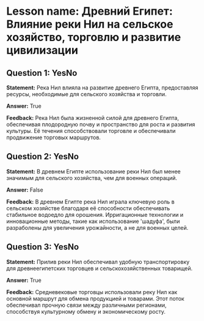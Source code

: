 # Lesson name: Древний Египет: Влияние реки Нил на сельское хозяйство, торговлю и развитие цивилизации

## Question 1: YesNo

**Statement:** Река Нил влияла на развитие древнего Египта, предоставляя ресурсы, необходимые для сельского хозяйства и торговли.

**Answer:** True

**Feedback:**
Река Нил была жизненной силой для древнего Египта, обеспечивая плодородную почву и пространство для роста и развития культуры. Её течения способствовали торговле и обеспечивали продвижение торговых маршрутов.


## Question 2: YesNo

**Statement:** В древнем Египте использование реки Нил был менее значимым для сельского хозяйства, чем для военных операций.

**Answer:** False

**Feedback:**
В древнем Египте река Нил играла ключевую роль в сельском хозяйстве благодаря её способности обеспечивать стабильное водоедло для орошения. Ирригационные технологии и инновационные методы, такие как использование 'шадуфа', были разраболены для увеличения урожайности, а не для военных целей.


## Question 3: YesNo

**Statement:** Прилив реки Нил обеспечивал удобную транспортировку для древнеегипетских торговцев и сельскохозяйственных товарищей.

**Answer:** True

**Feedback:**
Средневековые торговцы использовали реку Нил как основной маршрут для обмена продукцией и товарами. Этот поток обеспечивал прочную связи между различными регионами, способствуя культурному обмену и экономическому росту.


